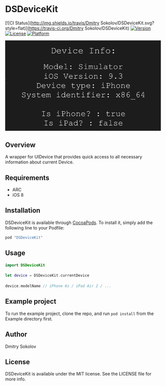 # DSDeviceKit

[![CI Status](http://img.shields.io/travis/Dmitry Sokolov/DSDeviceKit.svg?style=flat)](https://travis-ci.org/Dmitry Sokolov/DSDeviceKit)
[![Version](https://img.shields.io/cocoapods/v/DSDeviceKit.svg?style=flat)](http://cocoapods.org/pods/DSDeviceKit)
[![License](https://img.shields.io/cocoapods/l/DSDeviceKit.svg?style=flat)](http://cocoapods.org/pods/DSDeviceKit)
[![Platform](https://img.shields.io/cocoapods/p/DSDeviceKit.svg?style=flat)](http://cocoapods.org/pods/DSDeviceKit)



![](DSDeviceKit.png?raw=true "DSDeviceKit screenshot")


## Overview

A wrapper for UIDevice that provides quick access to all necessary information about current Device.

## Requirements

* ARC
* iOS 8

## Installation

DSDeviceKit is available through [CocoaPods](http://cocoapods.org). To install
it, simply add the following line to your Podfile:

```ruby
pod "DSDeviceKit"
```

## Usage

```Swift
import DSDeviceKit

let device = DSDeviceKit.currentDevice

device.modelName // iPhone 6s / iPad Air 2 / ...
```

## Example project

To run the example project, clone the repo, and run `pod install` from the Example directory first.


## Author

Dmitry Sokolov

## License

DSDeviceKit is available under the MIT license. See the LICENSE file for more info.
